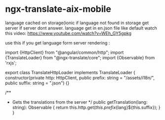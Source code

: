 # ngx-translate-aix-mobile
language cached on storage(ionic  if language not found in storage get server if server dont answer. language get in en.json file like default 
watch this video: https://www.youtube.com/watch?v=WEh_GY5gpkg

 use this if you get language form server rendering :
 
 import {HttpClient} from "@angular/common/http";
import {TranslateLoader} from "@ngx-translate/core";
import {Observable} from 'rxjs';

export class TranslateHttpLoader implements TranslateLoader {
  constructor(private http: HttpClient, public prefix: string = "/assets/i18n/", public suffix: string = ".json") {}

  /**
   * Gets the translations from the server
   */
  public getTranslation(lang: string): Observable<Object> {
    return this.http.get(${this.prefix}${lang}${this.suffix});
  }
}
